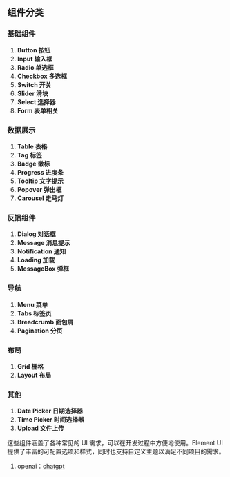 ## 组件分类
### 基础组件

1. **Button 按钮**
2. **Input 输入框**
3. **Radio 单选框**
4. **Checkbox 多选框**
5. **Switch 开关**
6. **Slider 滑块**
7. **Select 选择器**
8. **Form 表单相关**

### 数据展示

1. **Table 表格**
2. **Tag 标签**
3. **Badge 徽标**
4. **Progress 进度条**
5. **Tooltip 文字提示**
6. **Popover 弹出框**
7. **Carousel 走马灯**

### 反馈组件

1. **Dialog 对话框**
2. **Message 消息提示**
3. **Notification 通知**
4. **Loading 加载**
5. **MessageBox 弹框**

### 导航

1. **Menu 菜单**
2. **Tabs 标签页**
3. **Breadcrumb 面包屑**
4. **Pagination 分页**

### 布局

1. **Grid 栅格**
2. **Layout 布局**

### 其他

1. **Date Picker 日期选择器**
2. **Time Picker 时间选择器**
3. **Upload 文件上传**

这些组件涵盖了各种常见的 UI 需求，可以在开发过程中方便地使用。Element UI 提供了丰富的可配置选项和样式，同时也支持自定义主题以满足不同项目的需求。

1. openai：[chatgpt](https://chat.openai.com/)